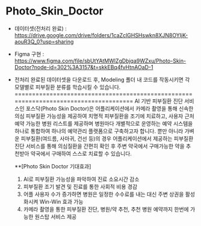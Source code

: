 # Photo_Skin_Doctor

* 데이터셋(전처리 완료) : https://drive.google.com/drive/folders/1caZclGHSHswkn8XJN8OYIjK-aouR3Q_0?usp=sharing
* Figma 구현 : https://www.figma.com/file/sbUtYAtMWlZgDbjqa9WZxu/Photo-Skin-Doctor?node-id=302%3A3157&t=skkEBq4fvHtnAOaD-1

* 전처리 완료된 데이터셋을 다운로드 후, Modeling 폴더 내 코드를 작동시키면 각 모델별로 피부질환 분류를 학습시킬 수 있습니다.
=====================================================================================
AI 기반 피부질환 진단 서비스인 포스닥(Photo Skin Doctor)은 어플리케이션에서 카메라 촬영을 통해 신속한 의심 피부질환 가능성을 제공하여 치명적 피부질환을 조기에 치료하고, 사용자 근처 예약 가능한 병원 리스트를 제공하며 병원마다 개별적으로 운영하는 예약 시스템을 하나로 통합하여 하나의 예약관리 플랫폼으로 구축하고자 합니다. 뿐만 아니라 가벼운 피부질환(여드름, 사마귀, 건선 등)의 경우 어플리케이션에서 제공하는 피부질환 진단 서비스를 통해 의심질환을 간편히 확인 후 주변 약국에서 구매가능한 약을 추천받아 약국에서 구매하여 스스로 치료할 수 있습니다.

   **[Photo Skin Doctor 기대효과]
    1. AI로 피부질환 가능성을 파악하여 진료 소요시간 감소
    2. 피부질환 조기 발견 및 진료를 통한 사회적 비용 경감
    3. 어플 사용자 수가 증가하면 병원은 일정한 수수료를 내는 대신 주변 상권을 활성화시켜 Win-Win 효과 가능
    4. 카메라 촬영을 통한 피부질환 진단, 병원/약 추천, 추천 병원 예약까지 한번에 가능한 원스탑 서비스 제공
